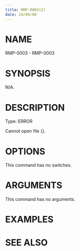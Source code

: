 ```yaml
---
title: RMP-0003(2)
date: 24/09/08
---
```


# NAME

RMP-0003 - RMP-0003

# SYNOPSIS

N/A.

# DESCRIPTION

Type: ERROR

Cannot open file {}.

# OPTIONS

This command has no switches.

# ARGUMENTS

This command has no arguments.

# EXAMPLES

# SEE ALSO
